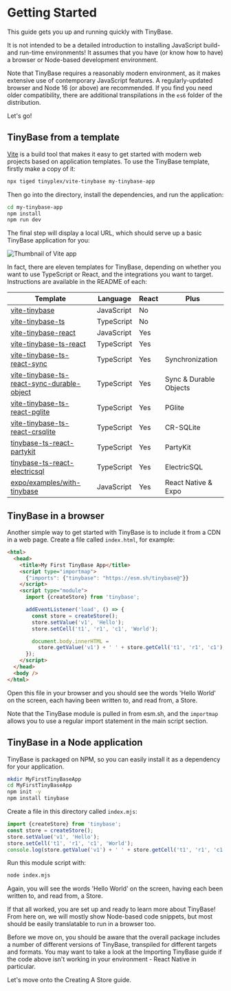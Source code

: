 # Getting Started

This guide gets you up and running quickly with TinyBase.

It is not intended to be a detailed introduction to installing JavaScript build-
and run-time environments! It assumes that you have (or know how to have) a
browser or Node-based development environment.

Note that TinyBase requires a reasonably modern environment, as it makes
extensive use of contemporary JavaScript features. A regularly-updated browser
and Node 16 (or above) are recommended. If you find you need older
compatibility, there are additional transpilations in the `es6` folder of the
distribution.

Let's go!

## TinyBase from a template

[Vite](https://vitejs.dev/) is a build tool that makes it easy to get started
with modern web projects based on application templates. To use the TinyBase
template, firstly make a copy of it:

```sh
npx tiged tinyplex/vite-tinybase my-tinybase-app
```

Then go into the directory, install the dependencies, and run the application:

```sh
cd my-tinybase-app
npm install
npm run dev
```

The final step will display a local URL, which should serve up a basic TinyBase
application for you:

![Thumbnail of Vite app](/vite-tinybase.png 'Thumbnail of Vite app')

In fact, there are eleven templates for TinyBase, depending on whether you want
to use TypeScript or React, and the integrations you want to target.
Instructions are available in the README of each:

| Template                                                                                                             | Language   | React | Plus                   |
| -------------------------------------------------------------------------------------------------------------------- | ---------- | ----- | ---------------------- |
| [vite-tinybase](https://github.com/tinyplex/vite-tinybase)                                                           | JavaScript | No    |                        |
| [vite-tinybase-ts](https://github.com/tinyplex/vite-tinybase-ts)                                                     | TypeScript | No    |                        |
| [vite-tinybase-react](https://github.com/tinyplex/vite-tinybase-react)                                               | JavaScript | Yes   |                        |
| [vite-tinybase-ts-react](https://github.com/tinyplex/vite-tinybase-ts-react)                                         | TypeScript | Yes   |                        |
| [vite-tinybase-ts-react-sync](https://github.com/tinyplex/vite-tinybase-ts-react-sync)                               | TypeScript | Yes   | Synchronization        |
| [vite-tinybase-ts-react-sync-durable-object](https://github.com/tinyplex/vite-tinybase-ts-react-sync-durable-object) | TypeScript | Yes   | Sync & Durable Objects |
| [vite-tinybase-ts-react-pglite](https://github.com/tinyplex/vite-tinybase-ts-react-pglite)                           | TypeScript | Yes   | PGlite                 |
| [vite-tinybase-ts-react-crsqlite](https://github.com/tinyplex/vite-tinybase-ts-react-crsqlite)                       | TypeScript | Yes   | CR-SQLite              |
| [tinybase-ts-react-partykit](https://github.com/tinyplex/tinybase-ts-react-partykit)                                 | TypeScript | Yes   | PartyKit               |
| [tinybase-ts-react-electricsql](https://github.com/tinyplex/tinybase-ts-react-electricsql)                           | TypeScript | Yes   | ElectricSQL            |
| [expo/examples/with-tinybase](https://github.com/expo/examples/tree/master/with-tinybase)                            | JavaScript | Yes   | React Native & Expo    |

## TinyBase in a browser

Another simple way to get started with TinyBase is to include it from a CDN in a
web page. Create a file called `index.html`, for example:

```html
<html>
  <head>
    <title>My First TinyBase App</title>
    <script type="importmap">
      {"imports": {"tinybase": "https://esm.sh/tinybase@"}}
    </script>
    <script type="module">
      import {createStore} from 'tinybase';

      addEventListener('load', () => {
        const store = createStore();
        store.setValue('v1', 'Hello');
        store.setCell('t1', 'r1', 'c1', 'World');

        document.body.innerHTML =
          store.getValue('v1') + ' ' + store.getCell('t1', 'r1', 'c1');
      });
    </script>
  </head>
  <body />
</html>
```

Open this file in your browser and you should see the words 'Hello World' on the
screen, each having been written to, and read from, a Store.

Note that the TinyBase module is pulled in from esm.sh, and the `importmap`
allows you to use a regular import statement in the main script section.

## TinyBase in a Node application

TinyBase is packaged on NPM, so you can easily install it as a dependency for
your application.

```bash
mkdir MyFirstTinyBaseApp
cd MyFirstTinyBaseApp
npm init -y
npm install tinybase
```

Create a file in this directory called `index.mjs`:

```js yolo
import {createStore} from 'tinybase';
const store = createStore();
store.setValue('v1', 'Hello');
store.setCell('t1', 'r1', 'c1', 'World');
console.log(store.getValue('v1') + ' ' + store.getCell('t1', 'r1', 'c1'));
```

Run this module script with:

```bash
node index.mjs
```

Again, you will see the words 'Hello World' on the screen, having each been
written to, and read from, a Store.

If that all worked, you are set up and ready to learn more about TinyBase! From
here on, we will mostly show Node-based code snippets, but most should be easily
translatable to run in a browser too.

Before we move on, you should be aware that the overall package includes a
number of different versions of TinyBase, transpiled for different targets and
formats. You may want to take a look at the Importing TinyBase guide if the code
above isn't working in your environment - React Native in particular.

Let's move onto the Creating A Store guide.
